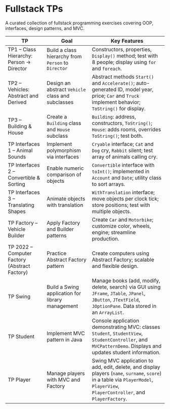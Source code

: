 # Fullstack TPs

A curated collection of fullstack programming exercises covering OOP, interfaces, design patterns, and MVC.  

| TP | Goal | Key Features |
|----|------|--------------|
| TP1 – Class Hierarchy: Person → Director | Build a class hierarchy from `Person` to `Director` | Constructors, properties, `Display()` method; test with 8 people; display using `for` and `foreach`. |
| TP2 – Vehicles: Abstract and Derived | Design an abstract `Vehicle` class and subclasses | Abstract methods `Start()` and `Accelerate()`; auto-generated ID, model year, price; `Car` and `Truck` implement behavior; `ToString()` for display. |
| TP3 – Building & House | Create a `Building` class and `House` subclass | `Building`: address, constructors, `ToString()`; `House`: adds rooms, overrides `ToString()`; test both. |
| TP Interfaces 1 – Animal Sounds | Implement polymorphism via interfaces | `Cryable` interface; `Cat` and `Dog` cry, `Rabbit` silent; test array of animals calling cry. |
| TP Interfaces 2 – Convertible & Sorting | Enable numeric comparison of objects | `Convertible` interface with `toInt()`; implemented in `Account` and `Date`; utility class to sort arrays. |
| TP Interfaces 3 – Translating Shapes | Animate objects with translation | `WithTranslation` interface; move objects per clock tick; store positions; test with multiple objects. |
| TP Factory – Vehicle Builder | Apply Factory and Builder patterns | Create `Car` and `Motorbike`; customize color, wheels, engine; streamline production. |
| TP 2022 – Computer Factory (Abstract Factory) | Practice Abstract Factory pattern | Create computers using Abstract Factory; scalable and flexible design. |
| TP Swing | Build a Swing application for library management | Manage books (add, modify, delete, search) via GUI using `JFrame`, `JTable`, `JPanel`, `JButton`, `JTextField`, `JOptionPane`. Data stored in an `ArrayList`. |
| TP Student | Implement MVC pattern in Java | Console application demonstrating MVC: classes `Student`, `StudentView`, `StudentController`, and `MVCPatternDemo`. Displays and updates student information. |
| TP Player | Manage players with MVC and Factory | Swing MVC application to add, edit, delete, and display players (`name`, `surname`, `score`) in a table via `PlayerModel`, `PlayerView`, `PlayerController`, and `PlayerFactory`. |
